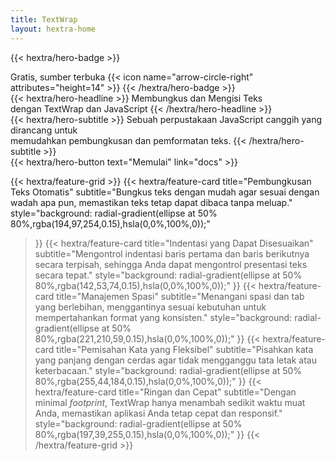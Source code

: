 ```yaml
---
title: TextWrap
layout: hextra-home
---
```


{{< hextra/hero-badge >}}
  <div class="hx-w-2 hx-h-2 hx-rounded-full hx-bg-primary-400"></div>
  <span>Gratis, sumber terbuka</span>
  {{< icon name="arrow-circle-right" attributes="height=14" >}}
{{< /hextra/hero-badge >}}

<div class="hx-mt-6 hx-mb-6">
{{< hextra/hero-headline >}}
  Membungkus dan Mengisi Teks&nbsp;<br class="sm:hx-block hx-hidden" />dengan TextWrap dan JavaScript
{{< /hextra/hero-headline >}}
</div>

<div class="hx-mb-12">
{{< hextra/hero-subtitle >}}
 Sebuah perpustakaan JavaScript canggih yang dirancang untuk&nbsp;<br class="sm:hx-block hx-hidden" />memudahkan pembungkusan dan pemformatan teks.
{{< /hextra/hero-subtitle >}}
</div>

<div class="hx-mb-6">
{{< hextra/hero-button text="Memulai" link="docs" >}}
</div>

<div class="hx-mt-6"></div>

{{< hextra/feature-grid >}}
  {{< hextra/feature-card
    title="Pembungkusan Teks Otomatis"
    subtitle="Bungkus teks dengan mudah agar sesuai dengan wadah apa pun, memastikan teks tetap dapat dibaca tanpa meluap."
    style="background: radial-gradient(ellipse at 50% 80%,rgba(194,97,254,0.15),hsla(0,0%,100%,0));"
  >}}
  {{< hextra/feature-card
    title="Indentasi yang Dapat Disesuaikan"
    subtitle="Mengontrol indentasi baris pertama dan baris berikutnya secara terpisah, sehingga Anda dapat mengontrol presentasi teks secara tepat."
    style="background: radial-gradient(ellipse at 50% 80%,rgba(142,53,74,0.15),hsla(0,0%,100%,0));"
  >}}
  {{< hextra/feature-card
    title="Manajemen Spasi"
    subtitle="Menangani spasi dan tab yang berlebihan, menggantinya sesuai kebutuhan untuk mempertahankan format yang konsisten."
    style="background: radial-gradient(ellipse at 50% 80%,rgba(221,210,59,0.15),hsla(0,0%,100%,0));"
  >}}
  {{< hextra/feature-card
    title="Pemisahan Kata yang Fleksibel"
    subtitle="Pisahkan kata yang panjang dengan cerdas agar tidak mengganggu tata letak atau keterbacaan."
    style="background: radial-gradient(ellipse at 50% 80%,rgba(255,44,184,0.15),hsla(0,0%,100%,0));"
  >}}
  {{< hextra/feature-card
    title="Ringan dan Cepat"
    subtitle="Dengan minimal _footprint_, TextWrap hanya menambah sedikit waktu muat Anda, memastikan aplikasi Anda tetap cepat dan responsif."
    style="background: radial-gradient(ellipse at 50% 80%,rgba(197,39,255,0.15),hsla(0,0%,100%,0));"
  >}}
{{< /hextra/feature-grid >}}
